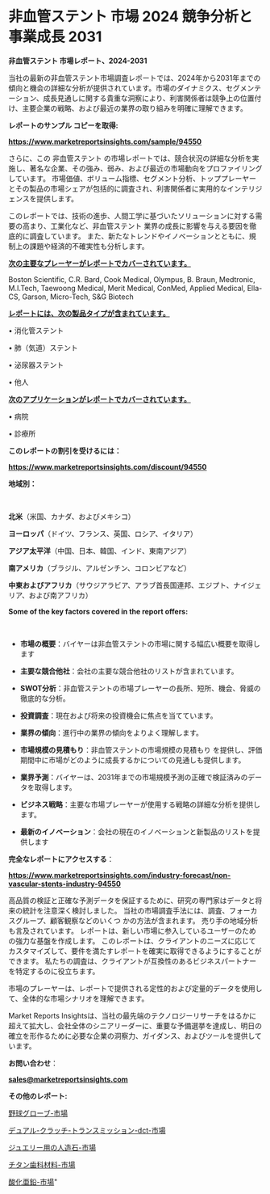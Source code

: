 # 非血管ステント 市場 2024 競争分析と事業成長 2031

<strong>非血管ステント 市場レポート、2024-2031</strong>

当社の最新の非血管ステント市場調査レポートでは、2024年から2031年までの傾向と機会の詳細な分析が提供されています。市場のダイナミクス、セグメンテーション、成長見通しに関する貴重な洞察により、利害関係者は競争上の位置付け、主要企業の戦略、および最近の業界の取り組みを明確に理解できます。



<strong>レポートのサンプル コピーを取得:</strong> <a href=https://www.marketreportsinsights.com/sample/94550>

<strong><u>https://www.marketreportsinsights.com/sample/94550</u></strong></a>

さらに、この 非血管ステント の市場レポートでは、競合状況の詳細な分析を実施し、著名な企業、その強み、弱み、および最近の市場動向をプロファイリングしています。 市場価値、ボリューム指標、セグメント分析、トッププレーヤーとその製品の市場シェアが包括的に調査され、利害関係者に実用的なインテリジェンスを提供します。

このレポートでは、技術の進歩、人間工学に基づいたソリューションに対する需要の高まり、工業化など、非血管ステント 業界の成長に影響を与える要因を徹底的に調査しています。 また、新たなトレンドやイノベーションとともに、規制上の課題や経済的不確実性も分析します。



<strong><u>次の主要なプレーヤーがレポートでカバーされています。</u></strong>

Boston Scientific, C.R. Bard, Cook Medical, Olympus, B. Braun, Medtronic, M.I.Tech, Taewoong Medical, Merit Medical, ConMed, Applied Medical, Ella-CS, Garson, Micro-Tech, S&G Biotech



<strong><u><b>レポートには、次の製品タイプが含まれています。</b></u></strong>

• 消化管ステント

• 肺（気道）ステント

• 泌尿器ステント

• 他人



<strong><u><b>次のアプリケーションがレポートでカバーされています。</b></u></strong>

• 病院

• 診療所



<strong><b>このレポートの割引を受けるには：</b></strong>

<a href=https://www.marketreportsinsights.com/discount/94550>

<strong><u>https://www.marketreportsinsights.com/discount/94550</u></strong></a>



<strong>地域別：</strong>

<strong> </strong>



<strong>北米</strong>（米国、カナダ、およびメキシコ）



<strong>ヨーロッパ</strong>（ドイツ、フランス、英国、ロシア、イタリア）



<strong>アジア太平洋</strong>（中国、日本、韓国、インド、東南アジア）



<strong>南アメリカ</strong>（ブラジル、アルゼンチン、コロンビアなど）



<strong>中東およびアフリカ</strong>（サウジアラビア、アラブ首長国連邦、エジプト、ナイジェリア、および南アフリカ）



<strong>Some of the key factors covered in the report offers:</strong>

<strong> </strong>
<ul>
  <li>

<strong>市場の概要</strong>：バイヤーは非血管ステントの市場に関する幅広い概要を取得します</li>
  <li>

<strong>主要な競合他社</strong>：会社の主要な競合他社のリストが含まれています。</li>
  <li>

<strong>SWOT分析</strong>：非血管ステントの市場プレーヤーの長所、短所、機会、脅威の徹底的な分析。</li>
  <li>

<strong>投資調査</strong>：現在および将来の投資機会に焦点を当てています。</li>
  <li>

<strong>業界の傾向</strong>：進行中の業界の傾向をよりよく理解します。</li>
  <li>

<strong>市場規模の見積もり</strong>：非血管ステントの市場規模の見積もり を提供し、評価期間中に市場がどのように成長するかについての見通しも提供します。</li>
  <li>

<strong>業界予測</strong>：バイヤーは、2031年までの市場規模予測の正確で検証済みのデータを取得します。</li>
  <li>

<strong>ビジネス戦略</strong>：主要な市場プレーヤーが使用する戦略の詳細な分析を提供します。</li>
  <li>

<strong>最新のイノベーション</strong>：会社の現在のイノベーションと新製品のリストを提供します</li>
</ul>


<strong>完全なレポートにアクセスする</strong>：

<a href=https://www.marketreportsinsights.com/industry-forecast/non-vascular-stents-industry-94550>

<strong><u>https://www.marketreportsinsights.com/industry-forecast/non-vascular-stents-industry-94550</u></strong></a>

高品質の検証と正確な予測データを保証するために、研究の専門家はデータと将来の統計を注意深く検討しました。 当社の市場調査手法には、調査、フォーカスグループ、顧客観察などのいくつ かの方法が含まれます。 売り手の地域分析も言及されています。 レポートは、新しい市場に参入しているユーザーのための強力な基盤を作成します。 このレポートは、クライアントのニーズに応じてカスタマイズして、要件を満たすレポートを確実に取得できるようにすることができます。 私たちの調査は、クライアントが互換性のあるビジネスパートナーを特定するのに役立ちます。

市場のプレーヤーは、レポートで提供される定性的および定量的データを使用して、全体的な市場シナリオを理解できます。

Market Reports Insightsは、当社の最先端のテクノロジーリサーチをはるかに超えて拡大し、会社全体のシニアリーダーに、重要な予備選挙を達成し、明日の確立を形作るために必要な企業の洞察力、ガイダンス、およびツールを提供しています。



<strong><b>お問い合わせ</b></strong>：

<a href=mailto:sales@marketreportsinsights.com>

<strong><u>sales@marketreportsinsights.com</u></strong></a>



<strong>その他のレポート:</strong>

<a href=https://www.linkedin.com/pulse/野球グローブ-市場-2030-年までの需要に焦点を当てた-2023-年調査レポート-ihoif/>野球グローブ-市場</a>

<a href=https://www.linkedin.com/pulse/デュアル-クラッチ-トランスミッション-dct-市場-2023-総利益と主要ベンダー-o6fnf/>デュアル-クラッチ-トランスミッション-dct-市場</a>

<a href=https://www.linkedin.com/pulse/ジュエリー用の人造石-市場-2023-総利益と主要ベンダー-2030-mezif/>ジュエリー用の人造石-市場</a>

<a href=https://www.linkedin.com/pulse/チタン歯科材料-市場-2030-年までの需要に焦点を当てた-2023-kp3qf/>チタン歯科材料-市場</a>

<a href=https://www.linkedin.com/pulse/酸化亜鉛-市場-2023-収益と成長ドライバー-2030-data-dive-discoveries-24-analysis-yl1yc/>酸化亜鉛-市場</a>"

